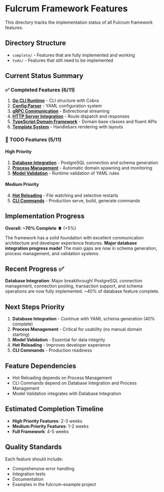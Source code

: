 # Fulcrum Framework Features

This directory tracks the implementation status of all Fulcrum framework features.

## Directory Structure
- `complete/` - Features that are fully implemented and working
- `todo/` - Features that still need to be implemented

## Current Status Summary

### ✅ Completed Features (6/11)
1. **[Go CLI Runtime](complete/go-cli-runtime.md)** - CLI structure with Cobra
2. **[Config Parser](complete/config-parser.md)** - YAML configuration system  
3. **[gRPC Communication](complete/grpc-communication.md)** - Bidirectional streaming
4. **[HTTP Server Integration](complete/http-server.md)** - Route dispatch and responses
5. **[TypeScript Domain Framework](complete/typescript-domain-framework.md)** - Domain base classes and fluent APIs
6. **[Template System](complete/template-system.md)** - Handlebars rendering with layouts

### 🚧 TODO Features (5/11)

#### High Priority
1. **[Database Integration](todo/database-integration.md)** - PostgreSQL connection and schema generation
2. **[Process Management](todo/process-management.md)** - Automatic domain spawning and monitoring  
3. **[Model Validation](todo/model-validation.md)** - Runtime validation of YAML rules

#### Medium Priority
4. **[Hot Reloading](todo/hot-reloading.md)** - File watching and selective restarts
5. **[CLI Commands](todo/cli-commands.md)** - Production serve, build, generate commands

## Implementation Progress
**Overall: ~70% Complete** ⬆️ (+5%)

The framework has a solid foundation with excellent communication architecture and developer experience features. **Major database integration progress made!** The main gaps are now in schema generation, process management, and validation systems.

## Recent Progress ✅
**Database Integration**: Major breakthrough! PostgreSQL connection management, connection pooling, transaction support, and schema operations are now fully implemented. ~40% of database feature complete.

## Next Steps Priority
1. **Database Integration** - Continue with YAML schema generation (40% complete)
2. **Process Management** - Critical for usability (no manual domain starting)
3. **Model Validation** - Essential for data integrity
4. **Hot Reloading** - Improves developer experience
5. **CLI Commands** - Production readiness

## Feature Dependencies
- Hot Reloading depends on Process Management
- CLI Commands depend on Database Integration and Process Management
- Model Validation integrates with Database Integration

## Estimated Completion Timeline
- **High Priority Features**: 2-3 weeks
- **Medium Priority Features**: 1-2 weeks  
- **Full Framework**: 4-5 weeks

## Quality Standards
Each feature should include:
- Comprehensive error handling
- Integration tests
- Documentation
- Examples in the fulcrum-example project
